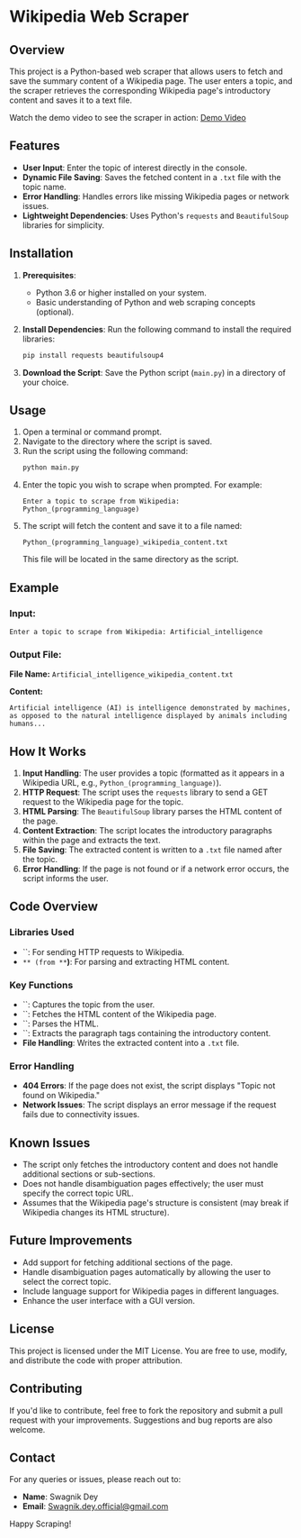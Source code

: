 # Wikipedia Web Scraper

## Overview

This project is a Python-based web scraper that allows users to fetch and save the summary content of a Wikipedia page. The user enters a topic, and the scraper retrieves the corresponding Wikipedia page's introductory content and saves it to a text file.

Watch the demo video to see the scraper in action: [Demo Video](./demo_video.mp4)

## Features

- **User Input**: Enter the topic of interest directly in the console.
- **Dynamic File Saving**: Saves the fetched content in a `.txt` file with the topic name.
- **Error Handling**: Handles errors like missing Wikipedia pages or network issues.
- **Lightweight Dependencies**: Uses Python's `requests` and `BeautifulSoup` libraries for simplicity.

## Installation

1. **Prerequisites**:

   - Python 3.6 or higher installed on your system.
   - Basic understanding of Python and web scraping concepts (optional).

2. **Install Dependencies**: Run the following command to install the required libraries:

   ```bash
   pip install requests beautifulsoup4
   ```

3. **Download the Script**: Save the Python script (`main.py`) in a directory of your choice.

## Usage

1. Open a terminal or command prompt.
2. Navigate to the directory where the script is saved.
3. Run the script using the following command:
   ```bash
   python main.py
   ```
4. Enter the topic you wish to scrape when prompted. For example:
   ```
   Enter a topic to scrape from Wikipedia: Python_(programming_language)
   ```
5. The script will fetch the content and save it to a file named:
   ```
   Python_(programming_language)_wikipedia_content.txt
   ```
   This file will be located in the same directory as the script.

## Example

### Input:

```
Enter a topic to scrape from Wikipedia: Artificial_intelligence
```

### Output File:

**File Name:** `Artificial_intelligence_wikipedia_content.txt`

**Content:**

```
Artificial intelligence (AI) is intelligence demonstrated by machines, as opposed to the natural intelligence displayed by animals including humans...
```

## How It Works

1. **Input Handling**: The user provides a topic (formatted as it appears in a Wikipedia URL, e.g., `Python_(programming_language)`).
2. **HTTP Request**: The script uses the `requests` library to send a GET request to the Wikipedia page for the topic.
3. **HTML Parsing**: The `BeautifulSoup` library parses the HTML content of the page.
4. **Content Extraction**: The script locates the introductory paragraphs within the page and extracts the text.
5. **File Saving**: The extracted content is written to a `.txt` file named after the topic.
6. **Error Handling**: If the page is not found or if a network error occurs, the script informs the user.

## Code Overview

### Libraries Used

- ``: For sending HTTP requests to Wikipedia.
- ``** (from **``**)**: For parsing and extracting HTML content.

### Key Functions

- ``: Captures the topic from the user.
- ``: Fetches the HTML content of the Wikipedia page.
- ``: Parses the HTML.
- ``: Extracts the paragraph tags containing the introductory content.
- **File Handling**: Writes the extracted content into a `.txt` file.

### Error Handling

- **404 Errors**: If the page does not exist, the script displays "Topic not found on Wikipedia."
- **Network Issues**: The script displays an error message if the request fails due to connectivity issues.

## Known Issues

- The script only fetches the introductory content and does not handle additional sections or sub-sections.
- Does not handle disambiguation pages effectively; the user must specify the correct topic URL.
- Assumes that the Wikipedia page's structure is consistent (may break if Wikipedia changes its HTML structure).

## Future Improvements

- Add support for fetching additional sections of the page.
- Handle disambiguation pages automatically by allowing the user to select the correct topic.
- Include language support for Wikipedia pages in different languages.
- Enhance the user interface with a GUI version.

## License

This project is licensed under the MIT License. You are free to use, modify, and distribute the code with proper attribution.

## Contributing

If you'd like to contribute, feel free to fork the repository and submit a pull request with your improvements. Suggestions and bug reports are also welcome.

## Contact

For any queries or issues, please reach out to:

- **Name**: Swagnik Dey
- **Email**: Swagnik.dey.official@gmail.com

Happy Scraping!

